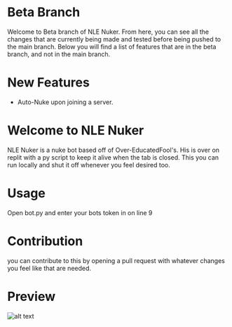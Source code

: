 # Beta Branch
Welcome to Beta branch of NLE Nuker. From here, you can see all the changes that are currently being made and tested before being pushed to the main branch. Below you will find a list of features that are in the beta branch, and not in the main branch.

# New Features
- Auto-Nuke upon joining a server.

# Welcome to NLE Nuker
NLE Nuker is a nuke bot based off of Over-EducatedFool's. His is over on replit with a py script to keep it alive when the tab is closed. This you can run locally and shut it off whenever you feel desired too.
# Usage
Open bot.py and enter your bots token in on line 9
# Contribution
you can contribute to this by opening a pull request with whatever changes you feel like that are needed.
# Preview
![alt text](https://cdn.upload.systems/uploads/I7UaPn4y.png)
